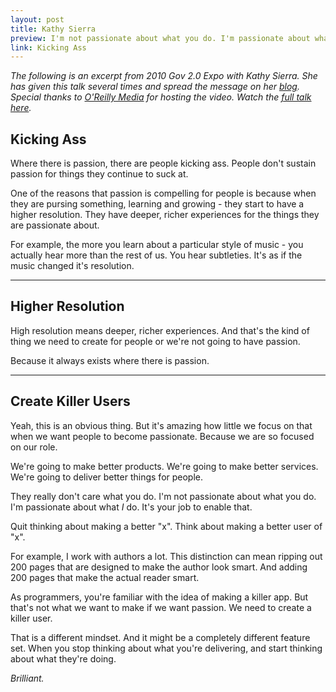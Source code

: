 ```yaml
---
layout: post
title: Kathy Sierra
preview: I'm not passionate about what you do. I'm passionate about what I do. It's your job to enable that. 
link: Kicking Ass  
---
```


*The following is an excerpt from 2010 Gov 2.0 Expo with Kathy Sierra. She has given this talk several times and spread the message on her [blog](http://headrush.typepad.com/). Special thanks to [O'Reilly Media](https://www.youtube.com/user/OreillyMedia) for hosting the video. Watch the [full talk here](https://www.youtube.com/watch?v=aM55NiXSOPs).* 

## Kicking Ass

Where there is passion, there are people kicking ass. People don't sustain passion for things they continue to suck at. 

One of the reasons that passion is compelling for people is because when they are pursing something, learning and growing - they start to have a higher resolution. They have deeper, richer experiences for the things they are passionate about. 

For example, the more you learn about a particular style of music - you actually hear more than the rest of us. You hear subtleties. It's as if the music changed it's resolution. 

* * * 

## Higher Resolution 

High resolution means deeper, richer experiences. And that's the kind of thing we need to create for people or we're not going to have passion. 

Because it always exists where there is passion. 

* * * 

## Create Killer Users

Yeah, this is an obvious thing. But it's amazing how little we focus on that when we want people to become passionate. Because we are so focused on our role. 

We're going to make better products. We're going to make better services. We're going to deliver better things for people.  

They really don't care what you do. I'm not passionate about what you do. I'm passionate about what *I* do. It's your job to enable that. 

Quit thinking about making a better "x". Think about making a better user of "x". 

For example, I work with authors a lot. This distinction can mean ripping out 200 pages that are designed to make the author look smart. And adding 200 pages that make the actual reader smart. 

As programmers, you're familiar with the idea of making a killer app. But that's not what we want to make if we want passion. We need to create a killer user. 

That is a different mindset. And it might be a completely different feature set. When you stop thinking about what you're delivering, and start thinking about what they're doing. 

*Brilliant.*









